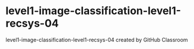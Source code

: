 # level1-image-classification-level1-recsys-04
level1-image-classification-level1-recsys-04 created by GitHub Classroom
